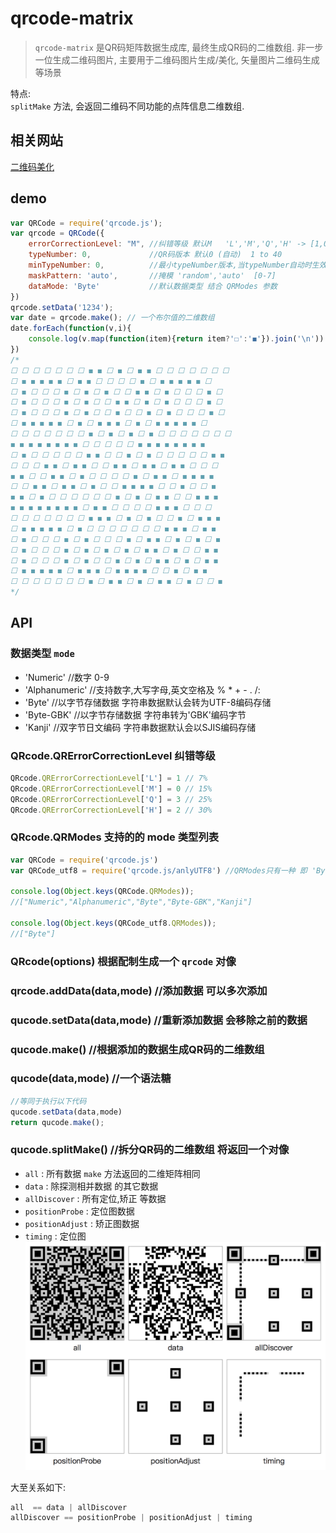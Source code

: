 # qrcode-matrix
> `qrcode-matrix` 是QR码矩阵数据生成库, 最终生成QR码的二维数组.
> 非一步一位生成二维码图片, 主要用于二维码图片生成/美化, 矢量图片二维码生成等场景

特点:  
`splitMake` 方法, 会返回二维码不同功能的点阵信息二维数组.

## 相关网站
[二维码美化](http://www.whyoop.com/tool-qr)

## demo
```js
var QRCode = require('qrcode.js');
var qrcode = QRCode({
	errorCorrectionLevel: "M", //纠错等级 默认M   'L','M','Q','H' -> [1,0,3,2]
	typeNumber: 0,             //QR码版本 默认0 (自动)  1 to 40
	minTypeNumber: 0,          //最小typeNumber版本,当typeNumber自动时生效
	maskPattern: 'auto',       //掩模 'random','auto'  [0-7]
	dataMode: 'Byte'           //默认数据类型 结合 QRModes 参数
})
qrcode.setData('1234');
var date = qrcode.make(); // 一个布尔值的二维数组
date.forEach(function(v,i){
	console.log(v.map(function(item){return item?'☐':'◼︎'}).join('\n'))
})
/*
☐ ☐ ☐ ☐ ☐ ☐ ☐ ◼︎ ◼︎ ☐ ◼︎ ☐ ◼︎ ◼︎ ☐ ☐ ☐ ☐ ☐ ☐ ☐
☐ ◼︎ ◼︎ ◼︎ ◼︎ ◼︎ ☐ ◼︎ ◼︎ ☐ ☐ ☐ ☐ ◼︎ ☐ ◼︎ ◼︎ ◼︎ ◼︎ ◼︎ ☐
☐ ◼︎ ☐ ☐ ☐ ◼︎ ☐ ◼︎ ☐ ◼︎ ☐ ☐ ◼︎ ◼︎ ☐ ◼︎ ☐ ☐ ☐ ◼︎ ☐
☐ ◼︎ ☐ ☐ ☐ ◼︎ ☐ ◼︎ ☐ ☐ ◼︎ ◼︎ ☐ ◼︎ ☐ ◼︎ ☐ ☐ ☐ ◼︎ ☐
☐ ◼︎ ☐ ☐ ☐ ◼︎ ☐ ◼︎ ☐ ☐ ◼︎ ☐ ☐ ◼︎ ☐ ◼︎ ☐ ☐ ☐ ◼︎ ☐
☐ ◼︎ ◼︎ ◼︎ ◼︎ ◼︎ ☐ ◼︎ ☐ ◼︎ ◼︎ ◼︎ ☐ ◼︎ ☐ ◼︎ ◼︎ ◼︎ ◼︎ ◼︎ ☐
☐ ☐ ☐ ☐ ☐ ☐ ☐ ◼︎ ☐ ◼︎ ☐ ◼︎ ☐ ◼︎ ☐ ☐ ☐ ☐ ☐ ☐ ☐
◼︎ ◼︎ ◼︎ ◼︎ ◼︎ ◼︎ ◼︎ ◼︎ ☐ ☐ ☐ ☐ ☐ ◼︎ ◼︎ ◼︎ ◼︎ ◼︎ ◼︎ ◼︎ ◼︎
☐ ◼︎ ☐ ☐ ☐ ☐ ☐ ◼︎ ◼︎ ☐ ☐ ◼︎ ☐ ◼︎ ☐ ☐ ☐ ☐ ☐ ◼︎ ◼︎
☐ ☐ ☐ ◼︎ ◼︎ ☐ ◼︎ ◼︎ ☐ ☐ ◼︎ ◼︎ ☐ ◼︎ ◼︎ ☐ ◼︎ ◼︎ ☐ ☐ ☐
◼︎ ◼︎ ☐ ☐ ◼︎ ◼︎ ☐ ◼︎ ☐ ☐ ☐ ☐ ◼︎ ☐ ◼︎ ◼︎ ☐ ◼︎ ◼︎ ◼︎ ◼︎
☐ ☐ ◼︎ ◼︎ ☐ ◼︎ ◼︎ ☐ ◼︎ ☐ ☐ ◼︎ ◼︎ ◼︎ ◼︎ ☐ ☐ ◼︎ ☐ ☐ ◼︎
◼︎ ◼︎ ☐ ◼︎ ☐ ☐ ☐ ☐ ☐ ☐ ◼︎ ☐ ◼︎ ☐ ◼︎ ◼︎ ☐ ☐ ◼︎ ◼︎ ◼︎
◼︎ ◼︎ ◼︎ ◼︎ ◼︎ ◼︎ ◼︎ ◼︎ ☐ ◼︎ ◼︎ ☐ ☐ ☐ ☐ ◼︎ ◼︎ ◼︎ ☐ ☐ ☐
☐ ☐ ☐ ☐ ☐ ☐ ☐ ◼︎ ◼︎ ◼︎ ☐ ◼︎ ☐ ◼︎ ☐ ☐ ◼︎ ☐ ◼︎ ◼︎ ◼︎
☐ ◼︎ ◼︎ ◼︎ ◼︎ ◼︎ ☐ ◼︎ ☐ ☐ ☐ ☐ ☐ ☐ ☐ ◼︎ ◼︎ ◼︎ ☐ ◼︎ ◼︎
☐ ◼︎ ☐ ☐ ☐ ◼︎ ☐ ◼︎ ☐ ☐ ☐ ◼︎ ☐ ◼︎ ◼︎ ☐ ◼︎ ☐ ◼︎ ☐ ◼︎
☐ ◼︎ ☐ ☐ ☐ ◼︎ ☐ ◼︎ ☐ ◼︎ ☐ ◼︎ ☐ ◼︎ ◼︎ ☐ ◼︎ ☐ ☐ ◼︎ ◼︎
☐ ◼︎ ☐ ☐ ☐ ◼︎ ☐ ◼︎ ☐ ☐ ◼︎ ☐ ◼︎ ☐ ◼︎ ◼︎ ☐ ◼︎ ☐ ◼︎ ◼︎
☐ ◼︎ ◼︎ ◼︎ ◼︎ ◼︎ ☐ ◼︎ ◼︎ ◼︎ ☐ ◼︎ ◼︎ ◼︎ ◼︎ ☐ ☐ ◼︎ ☐ ◼︎ ◼︎
☐ ☐ ☐ ☐ ☐ ☐ ☐ ◼︎ ☐ ◼︎ ◼︎ ☐ ◼︎ ☐ ◼︎ ◼︎ ☐ ◼︎ ☐ ☐ ◼︎
*/
``` 

## API 
### 数据类型 `mode`
- 'Numeric'      //数字 0-9
- 'Alphanumeric' //支持数字,大写字母,英文空格及 % * + - . /: 
- 'Byte'         //以字节存储数据 字符串数据默认会转为UTF-8编码存储
- 'Byte-GBK'     //以字节存储数据 字符串转为'GBK'编码字节
- 'Kanji'        //双字节日文编码 字符串数据默认会以SJIS编码存储

### QRcode.QRErrorCorrectionLevel 纠错等级
```js
QRcode.QRErrorCorrectionLevel['L'] = 1 // 7%
QRcode.QRErrorCorrectionLevel['M'] = 0 // 15%
QRcode.QRErrorCorrectionLevel['Q'] = 3 // 25%
QRcode.QRErrorCorrectionLevel['H'] = 2 // 30%
```

### QRcode.QRModes 支持的的 mode 类型列表
``` js
var QRCode = require('qrcode.js') 
var QRCode_utf8 = require('qrcode.js/anlyUTF8') //QRModes只有一种 即 'Byte', 用于web端, 引用文件较小

console.log(Object.keys(QRCode.QRModes)); 
//["Numeric","Alphanumeric","Byte","Byte-GBK","Kanji"]

console.log(Object.keys(QRCode_utf8.QRModes));
//["Byte"]
```

### QRcode(options) 根据配制生成一个 `qrcode` 对像 

### qrcode.addData(data,mode) //添加数据 可以多次添加

### qucode.setData(data,mode) //重新添加数据 会移除之前的数据

### qucode.make() //根据添加的数据生成QR码的二维数组

### qucode(data,mode) //一个语法糖
```js
//等同于执行以下代码
qucode.setData(data,mode)
return qucode.make();
```

### qucode.splitMake() //拆分QR码的二维数组 将返回一个对像
 - `all` : 所有数据 `make` 方法返回的二维矩阵相同
 - `data` : 除探测相并数据 的其它数据
 - `allDiscover` : 所有定位,矫正 等数据
 - `positionProbe` : 定位图数据
 - `positionAdjust` : 矫正图数据
 - `timing` : 定位图
![splitMake](https://github.com/cnwhy/QRCode/blob/master/test/splitMake.png?raw=true)

大至关系如下:
```js
all  == data | allDiscover
allDiscover == positionProbe | positionAdjust | timing
```